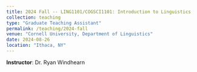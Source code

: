 ```yaml
---
title: 2024 Fall -- LING1101/COGSCI1101: Introduction to Linguistics
collection: teaching
type: "Graduate Teaching Assistant"
permalink: /teaching/2024-fall
venue: "Cornell University, Department of Linguistics"
date: 2024-08-26
location: "Ithaca, NY"
---
```


**Instructor**: Dr. Ryan Windhearn
